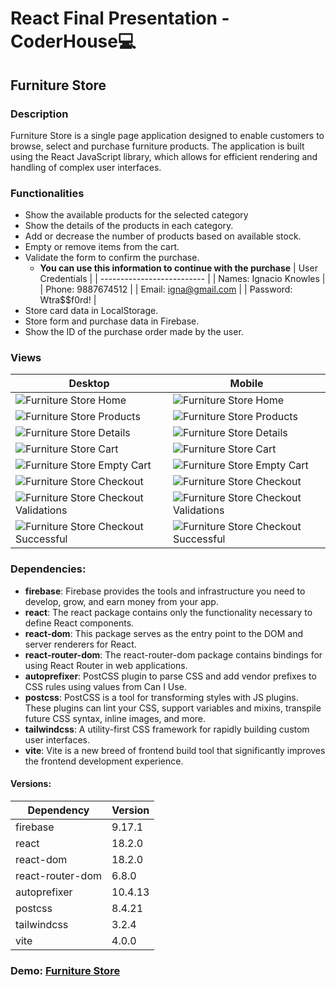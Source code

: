# React Final Presentation - CoderHouse💻

## Furniture Store

### Description

Furniture Store is a single page application designed to enable customers to browse, select and purchase furniture products. The application is built using the React JavaScript library, which allows for efficient rendering and handling of complex user interfaces.

### Functionalities

- Show the available products for the selected category
- Show the details of the products in each category.
- Add or decrease the number of products based on available stock.
- Empty or remove items from the cart.
- Validate the form to confirm the purchase.
  - **You can use this information to continue with the purchase**
    | User Credentials |
    | -------------------------- |
    | Names: Ignacio Knowles |
    | Phone: 9887674512 |
    | Email: igna@gmail.com |
    | Password: Wtra$$f0rd! |
- Store card data in LocalStorage.
- Store form and purchase data in Firebase.
- Show the ID of the purchase order made by the user.

### Views

| Desktop                                                                                           | Mobile                                                                                           |
| ------------------------------------------------------------------------------------------------- | ------------------------------------------------------------------------------------------------ |
| ![Furniture Store Home](/src/assets/screenshots/desktop/home.png)                                 | ![Furniture Store Home](/src/assets/screenshots/mobile/home.png)                                 |
| ![Furniture Store Products](/src/assets/screenshots/desktop/category-products.png)                | ![Furniture Store Products](/src/assets/screenshots/mobile/category-products.png)                |
| ![Furniture Store Details](/src/assets/screenshots/desktop/product-details.png)                   | ![Furniture Store Details](/src/assets/screenshots/mobile/product-details.png)                   |
| ![Furniture Store Cart](/src/assets/screenshots/desktop/cart.png)                                 | ![Furniture Store Cart](/src/assets/screenshots/mobile/cart.png)                                 |
| ![Furniture Store Empty Cart](/src/assets/screenshots/desktop/empty-cart.png)                     | ![Furniture Store Empty Cart](/src/assets/screenshots/mobile/empty-cart.png)                     |
| ![Furniture Store Checkout](/src/assets/screenshots/desktop/checkout.png)                         | ![Furniture Store Checkout](/src/assets/screenshots/mobile/checkout.png)                         |
| ![Furniture Store Checkout Validations](/src/assets/screenshots/desktop/checkout-validations.png) | ![Furniture Store Checkout Validations](/src/assets/screenshots/mobile/checkout-validations.png) |
| ![Furniture Store Checkout Successful](/src/assets/screenshots/desktop/checkout-successful.png)   | ![Furniture Store Checkout Successful](/src/assets/screenshots/mobile/checkout-successful.png)   |

### Dependencies:

- **firebase**: Firebase provides the tools and infrastructure you need to develop, grow, and earn money from your app.
- **react**: The react package contains only the functionality necessary to define React components.
- **react-dom**: This package serves as the entry point to the DOM and server renderers for React.
- **react-router-dom**: The react-router-dom package contains bindings for using React Router in web applications.
- **autoprefixer**: PostCSS plugin to parse CSS and add vendor prefixes to CSS rules using values from Can I Use.
- **postcss**: PostCSS is a tool for transforming styles with JS plugins. These plugins can lint your CSS, support variables and mixins, transpile future CSS syntax, inline images, and more.
- **tailwindcss**: A utility-first CSS framework for rapidly building custom user interfaces.
- **vite**: Vite is a new breed of frontend build tool that significantly improves the frontend development experience.

#### Versions:

| Dependency       | Version |
| ---------------- | ------- |
| firebase         | 9.17.1  |
| react            | 18.2.0  |
| react-dom        | 18.2.0  |
| react-router-dom | 6.8.0   |
| autoprefixer     | 10.4.13 |
| postcss          | 8.4.21  |
| tailwindcss      | 3.2.4   |
| vite             | 4.0.0   |

### Demo: [Furniture Store](https://furniture-store-dg.netlify.app/)
